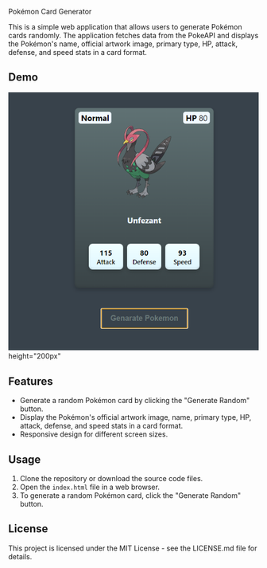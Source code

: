  Pokémon Card Generator

This is a simple web application that allows users to generate Pokémon cards randomly. The application fetches data from the PokeAPI and displays the Pokémon's name, official artwork image, primary type, HP, attack, defense, and speed stats in a card format.

## Demo
![Pokémon Card Demo](pokemon.png) height="200px"

## Features

- Generate a random Pokémon card by clicking the "Generate Random" button.
- Display the Pokémon's official artwork image, name, primary type, HP, attack, defense, and speed stats in a card format.
- Responsive design for different screen sizes.

## Usage

1. Clone the repository or download the source code files.
2. Open the `index.html` file in a web browser.
3. To generate a random Pokémon card, click the "Generate Random" button.

## License
This project is licensed under the MIT License - see the LICENSE.md file for details.
